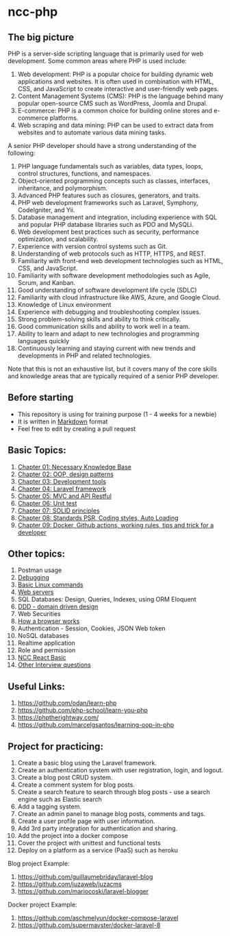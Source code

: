 # ncc-php

## The big picture

PHP is a server-side scripting language that is primarily used for web development. Some common areas where PHP is used include:

1. Web development: PHP is a popular choice for building dynamic web applications and websites. It is often used in combination with HTML, CSS, and JavaScript to create interactive and user-friendly web pages.
2. Content Management Systems (CMS): PHP is the language behind many popular open-source CMS such as WordPress, Joomla and Drupal.
3. E-commerce: PHP is a common choice for building online stores and e-commerce platforms. 
4. Web scraping and data mining: PHP can be used to extract data from websites and to automate various data mining tasks.

A senior PHP developer should have a strong understanding of the following:

1. PHP language fundamentals such as variables, data types, loops, control structures, functions, and namespaces.
2. Object-oriented programming concepts such as classes, interfaces, inheritance, and polymorphism.
3. Advanced PHP features such as closures, generators, and traits.
4. PHP web development frameworks such as Laravel, Symphony, CodeIgniter, and Yii.
5. Database management and integration, including experience with SQL and popular PHP database libraries such as PDO and MySQLi.
6. Web development best practices such as security, performance optimization, and scalability.
7. Experience with version control systems such as Git.
8. Understanding of web protocols such as HTTP, HTTPS, and REST.
9. Familiarity with front-end web development technologies such as HTML, CSS, and JavaScript.
10. Familiarity with software development methodologies such as Agile, Scrum, and Kanban.
11. Good understanding of software development life cycle (SDLC)
12. Familiarity with cloud infrastructure like AWS, Azure, and Google Cloud.
13. Knowledge of Linux environment
14. Experience with debugging and troubleshooting complex issues.
15. Strong problem-solving skills and ability to think critically.
16. Good communication skills and ability to work well in a team.
17. Ability to learn and adapt to new technologies and programming languages quickly
18. Continuously learning and staying current with new trends and developments in PHP and related technologies.

Note that this is not an exhaustive list, but it covers many of the core skills and knowledge areas that are typically required of a senior PHP developer.

## Before starting

- This repository is using for training purpose (1 - 4 weeks for a newbie)
- It is written in [Markdown](https://www.markdownguide.org/getting-started/) format
- Feel free to edit by creating a pull request

## Basic Topics:

1. [Chapter 01: Necessary Knowledge Base](./basic/Chapter-01-necessary-knowledge-base.md)  
2. [Chapter 02: OOP, design patterns](./basic/Chapter-02-oop-design-pattern.md)  
3. [Chapter 03: Development tools](./basic/Chapter-03-development-tools.md)
4. [Chapter 04: Laravel framework](./basic/Chapter-04-Laravel-framework.md)
5. [Chapter 05: MVC and API Restful](./basic/Chapter-05-MVC-API-RESTful.md)
6. [Chapter 06: Unit test](./basic/Chapter-06-unittest.md)
7. [Chapter 07: SOLID principles](./basic/Chapter-07-SOLID-principles.md)
8. [Chapter 08: Standards PSR, Coding styles, Auto Loading](./basic/Chapter-08-standards-psr-coding-styles-autoloading.md)  
9. [Chapter 09: Docker, Github actions, working rules, tips and trick for a developer](./basic/Chapter-09-CI-CD-Working-rules.md) 

## Other topics:

1. Postman usage
2. [Debugging](./others/debugging.md)
3. [Basic Linux commands](https://github.com/MichaelCade/90DaysOfDevOps/blob/main/2022/Days/day15.md)
4. [Web servers](./others/web_servers.md)
5. SQL Databases: Design, Queries, Indexes, using ORM Eloquent
6. [DDD - domain driven design](https://github.com/nccasia/ncc-php-bdd)
7. Web Securities
8. [How a browser works](https://github.com/nccasia/ncc-python-learning/blob/main/web/how_web_works.md)
9. Authentication - Session, Cookies, JSON Web token
10. NoSQL databases
11. Realtime application
12. Role and permission
13. [NCC React Basic](https://nccasia.github.io/ncc-react-basic/)
14. [Other Interview questions](./others/interview.md)

## Useful Links:

1. https://github.com/odan/learn-php
2. https://github.com/php-school/learn-you-php
3. https://phptherightway.com/
4. https://github.com/marcelgsantos/learning-oop-in-php

## Project for practicing:

1. Create a basic blog using the Laravel framework.
2. Create an authentication system with user registration, login, and logout.
3. Create a blog post CRUD system.
4. Create a comment system for blog posts.
5. Create a search feature to search through blog posts - use a search engine such as Elastic search
6. Add a tagging system.
7. Create an admin panel to manage blog posts, comments and tags.
8. Create a user profile page with user information.
9. Add 3rd party integration for authentication and sharing.
10. Add the project into a docker compose
11. Cover the project with unittest and functional tests
12. Deploy on a platform as a service (PaaS) such as heroku

Blog project Example:

1. https://github.com/guillaumebriday/laravel-blog
2. https://github.com/juzaweb/juzacms
3. https://github.com/mariocoski/laravel-blogger

Docker project Example:

1. https://github.com/aschmelyun/docker-compose-laravel
2. https://github.com/supermavster/docker-laravel-8
